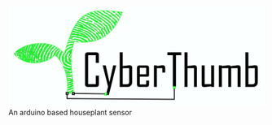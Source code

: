 ![CyberThumb logo](https://github.com/mtmcgowan/CyberThumb/blob/master/CyberThumb%20Logo.png)
An arduino based houseplant sensor
